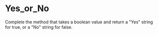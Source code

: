 # Yes_or_No
Complete the method that takes a boolean value and return a "Yes" string for true, or a "No" string for false.
